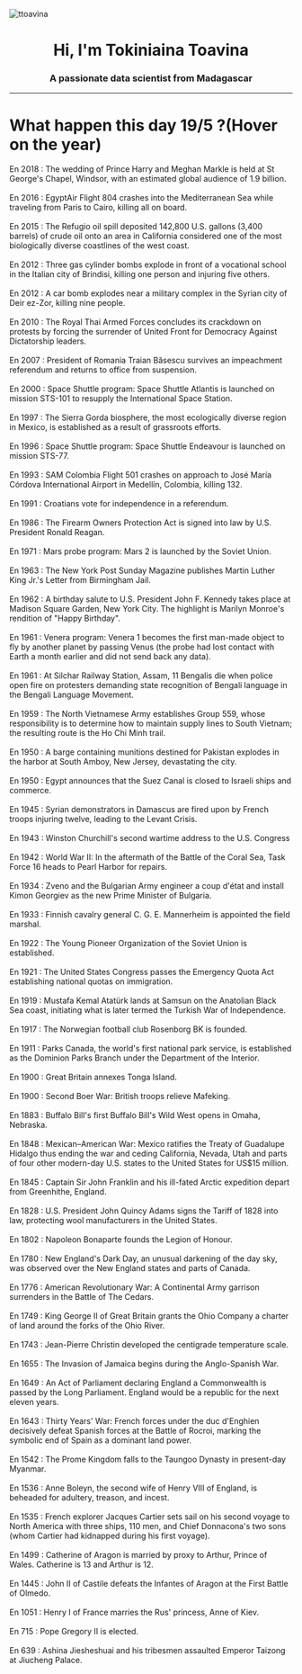 
<p align="left"> <img src="https://komarev.com/ghpvc/?username=ttoavina&label=Profile%20views&color=0e75b6&style=flat" alt="ttoavina" /> </p>
<h1 align="center">Hi, I'm Tokiniaina Toavina</h1>
<h3 align="center">A passionate data scientist from Madagascar</h3>
    
<hr/>
<h1> What happen this day 19/5 ?(Hover on the year)</h1>

En 2018 : The wedding of Prince Harry and Meghan Markle is held at St George's Chapel, Windsor, with an estimated global audience of 1.9 billion.
<br/><br/>
En 2016 : EgyptAir Flight 804 crashes into the Mediterranean Sea while traveling from Paris to Cairo, killing all on board.
<br/><br/>
En 2015 : The Refugio oil spill deposited 142,800 U.S. gallons (3,400 barrels) of crude oil onto an area in California considered one of the most biologically diverse coastlines of the west coast.
<br/><br/>
En 2012 : Three gas cylinder bombs explode in front of a vocational school in the Italian city of Brindisi, killing one person and injuring five others.
<br/><br/>
En 2012 : A car bomb explodes near a military complex in the Syrian city of Deir ez-Zor, killing nine people.
<br/><br/>
En 2010 : The Royal Thai Armed Forces concludes its crackdown on protests by forcing the surrender of United Front for Democracy Against Dictatorship leaders.
<br/><br/>
En 2007 : President of Romania Traian Băsescu survives an impeachment referendum and returns to office from suspension.
<br/><br/>
En 2000 : Space Shuttle program: Space Shuttle Atlantis is launched on mission STS-101 to resupply the International Space Station.
<br/><br/>
En 1997 : The Sierra Gorda biosphere, the most ecologically diverse region in Mexico, is established as a result of grassroots efforts.
<br/><br/>
En 1996 : Space Shuttle program: Space Shuttle Endeavour is launched on mission STS-77.
<br/><br/>
En 1993 : SAM Colombia Flight 501 crashes on approach to José María Córdova International Airport in Medellín, Colombia, killing 132.
<br/><br/>
En 1991 : Croatians vote for independence in a referendum.
<br/><br/>
En 1986 : The Firearm Owners Protection Act is signed into law by U.S. President Ronald Reagan.
<br/><br/>
En 1971 : Mars probe program: Mars 2 is launched by the Soviet Union.
<br/><br/>
En 1963 : The New York Post Sunday Magazine publishes Martin Luther King Jr.'s Letter from Birmingham Jail.
<br/><br/>
En 1962 : A birthday salute to U.S. President John F. Kennedy takes place at Madison Square Garden, New York City. The highlight is Marilyn Monroe's rendition of "Happy Birthday".
<br/><br/>
En 1961 : Venera program: Venera 1 becomes the first man-made object to fly by another planet by passing Venus (the probe had lost contact with Earth a month earlier and did not send back any data).
<br/><br/>
En 1961 : At Silchar Railway Station, Assam, 11 Bengalis die when police open fire on protesters demanding state recognition of Bengali language in the Bengali Language Movement.
<br/><br/>
En 1959 : The North Vietnamese Army establishes Group 559, whose responsibility is to determine how to maintain supply lines to South Vietnam; the resulting route is the Ho Chi Minh trail.
<br/><br/>
En 1950 : A barge containing munitions destined for Pakistan explodes in the harbor at South Amboy, New Jersey, devastating the city.
<br/><br/>
En 1950 : Egypt announces that the Suez Canal is closed to Israeli ships and commerce.
<br/><br/>
En 1945 : Syrian demonstrators in Damascus are fired upon by French troops injuring twelve, leading to the Levant Crisis.
<br/><br/>
En 1943 : Winston Churchill's second wartime address to the U.S. Congress
<br/><br/>
En 1942 : World War II: In the aftermath of the Battle of the Coral Sea, Task Force 16 heads to Pearl Harbor for repairs.
<br/><br/>
En 1934 : Zveno and the Bulgarian Army engineer a coup d'état and install Kimon Georgiev as the new Prime Minister of Bulgaria.
<br/><br/>
En 1933 : Finnish cavalry general C. G. E. Mannerheim is appointed the field marshal.
<br/><br/>
En 1922 : The Young Pioneer Organization of the Soviet Union is established.
<br/><br/>
En 1921 : The United States Congress passes the Emergency Quota Act establishing national quotas on immigration.
<br/><br/>
En 1919 : Mustafa Kemal Atatürk lands at Samsun on the Anatolian Black Sea coast, initiating what is later termed the Turkish War of Independence.
<br/><br/>
En 1917 : The Norwegian football club Rosenborg BK is founded.
<br/><br/>
En 1911 : Parks Canada, the world's first national park service, is established as the Dominion Parks Branch under the Department of the Interior.
<br/><br/>
En 1900 : Great Britain annexes Tonga Island.
<br/><br/>
En 1900 : Second Boer War: British troops relieve Mafeking.
<br/><br/>
En 1883 : Buffalo Bill's first Buffalo Bill's Wild West opens in Omaha, Nebraska.
<br/><br/>
En 1848 : Mexican–American War: Mexico ratifies the Treaty of Guadalupe Hidalgo thus ending the war and ceding California, Nevada, Utah and parts of four other modern-day U.S. states to the United States for US$15 million.
<br/><br/>
En 1845 : Captain Sir John Franklin and his ill-fated Arctic expedition depart from Greenhithe, England.
<br/><br/>
En 1828 : U.S. President John Quincy Adams signs the Tariff of 1828 into law, protecting wool manufacturers in the United States.
<br/><br/>
En 1802 : Napoleon Bonaparte founds the Legion of Honour.
<br/><br/>
En 1780 : New England's Dark Day, an unusual darkening of the day sky, was observed over the New England states and parts of Canada.
<br/><br/>
En 1776 : American Revolutionary War: A Continental Army garrison surrenders in the Battle of The Cedars.
<br/><br/>
En 1749 : King George II of Great Britain grants the Ohio Company a charter of land around the forks of the Ohio River.
<br/><br/>
En 1743 : Jean-Pierre Christin developed the centigrade temperature scale.
<br/><br/>
En 1655 : The Invasion of Jamaica begins during the Anglo-Spanish War.
<br/><br/>
En 1649 : An Act of Parliament declaring England a Commonwealth is passed by the Long Parliament. England would be a republic for the next eleven years.
<br/><br/>
En 1643 : Thirty Years' War: French forces under the duc d'Enghien decisively defeat Spanish forces at the Battle of Rocroi, marking the symbolic end of Spain as a dominant land power.
<br/><br/>
En 1542 : The Prome Kingdom falls to the Taungoo Dynasty in present-day Myanmar.
<br/><br/>
En 1536 : Anne Boleyn, the second wife of Henry VIII of England, is beheaded for adultery, treason, and incest.
<br/><br/>
En 1535 : French explorer Jacques Cartier sets sail on his second voyage to North America with three ships, 110 men, and Chief Donnacona's two sons (whom Cartier had kidnapped during his first voyage).
<br/><br/>
En 1499 : Catherine of Aragon is married by proxy to Arthur, Prince of Wales. Catherine is 13 and Arthur is 12.
<br/><br/>
En 1445 : John II of Castile defeats the Infantes of Aragon at the First Battle of Olmedo.
<br/><br/>
En 1051 : Henry I of France marries the Rus' princess, Anne of Kiev.
<br/><br/>
En 715 : Pope Gregory II is elected.
<br/><br/>
En 639 : Ashina Jiesheshuai and his tribesmen assaulted Emperor Taizong at Jiucheng Palace.
<br/><br/>
